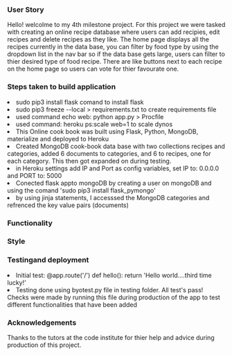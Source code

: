 <h3>User Story</h3>
Hello!
welcolme to my 4th milestone project. For this project we were tasked with creating an online recipe database where users can add recipies,
edit recipes and delete recipes as they like. The home page displays all the recipes currently in the data base, you can filter by food type by using the
dropdown list in the nav bar so if the data base gets large, users can filter to thier desired type of food recipe. There are like buttons next to each recipe
on the home page so users can vote for thier favourate one.
<h3>Steps taken to build application</h3>
<li> sudo pip3 install flask comand to install flask</li>
<li> sudo pip3 freeze --local > requirements.txt to create requirements file</li>
<li> used command echo web: python app.py > Procfile</li>
<li> used command: heroku ps:scale web=1 to scale dynos</li>
<li> This Online cook book was built using Flask, Python, MongoDB, materialize and deployed to Heroku </li>
<li> Created MongoDB cook-book data base with two collections recipes and categories, added 6 documents to categories, and 6 to recipes, one for each category. 
This then got expanded on during testing.</li>
<li> in Heroku settings add IP and Port as config variables, set IP to: 0.0.0.0 and PORT to: 5000</li>
<li> Conected flask appto mongoDB by creating a user on mongoDB and using the comand 'sudo pip3 install flask_pymongo'</li>
<li> by using jinja statements, I accesssed the MongoDB categories and refrenced the key value pairs (documents)</li>
<h3>Functionality</h3>
<h3> Style </h3>
<h3> Testingand deployment </h3>
<li>Initial test:
@app.route('/')
def hello():
    return 'Hello world....third time lucky!'
<li> Testing done using byotest.py file in testing folder. All test's pass!
Checks were made by running this file during production of the app to test different functionalities that have been added</li>

<h3>Acknowledgements</h3>
<p> Thanks to the tutors at the code institute for thier help and advice during production of this project.</p>